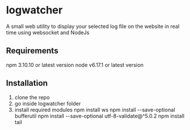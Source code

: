 # logwatcher
A small web utility to display your selected log file on the website in real time using websocket and NodeJs

## Requirements
npm 3.10.10 or latest version
node v6.17.1 or latest version

## Installation
1. clone the repo
2. go inside logwatcher folder
3. install required modules
npm install ws
npm install --save-optional bufferutil
npm install --save-optional utf-8-validate@^5.0.2
npm install tail

